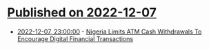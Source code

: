 # [Published on 2022-12-07](index.md)

* [2022-12-07, 23:00:00](https://news.slashdot.org/story/22/12/07/220233/nigeria-limits-atm-cash-withdrawals-to-encourage-digital-financial-transactions?utm_source=rss1.0mainlinkanon&utm_medium=feed) - [Nigeria Limits ATM Cash Withdrawals To Encourage Digital Financial Transactions](https://news.slashdot.org/story/22/12/07/220233/nigeria-limits-atm-cash-withdrawals-to-encourage-digital-financial-transactions?utm_source=rss1.0mainlinkanon&utm_medium=feed)
